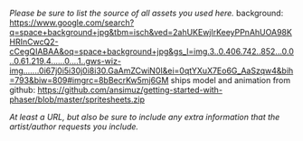 *Please be sure to list the source of all assets you used here.*
background: https://www.google.com/search?q=space+background+jpg&tbm=isch&ved=2ahUKEwjlrKeeyPPnAhUOA98KHRInCwcQ2-cCegQIABAA&oq=space+background+jpg&gs_l=img.3..0.406.742..852...0.0..0.61.219.4......0....1..gws-wiz-img.......0i67j0i5i30j0i8i30.GaAmZCwiN0I&ei=0qtYXuX7Eo6G_AaSzqw4&bih=793&biw=809#imgrc=8bBecrKw5mj6GM
ships model and animation from github: https://github.com/ansimuz/getting-started-with-phaser/blob/master/spritesheets.zip

*At least a URL, but also be sure to include any extra information that the artist/author requests you include.*
